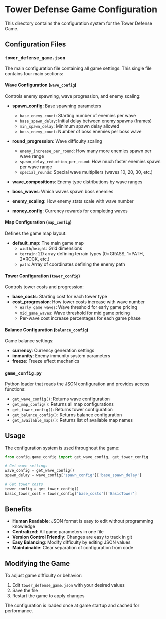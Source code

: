 # Tower Defense Game Configuration

This directory contains the configuration system for the Tower Defense Game.

## Configuration Files

### `tower_defense_game.json`
The main configuration file containing all game settings. This single file contains four main sections:

#### Wave Configuration (`wave_config`)
Controls enemy spawning, wave progression, and enemy scaling:

- **spawn_config**: Base spawning parameters
  - `base_enemy_count`: Starting number of enemies per wave
  - `base_spawn_delay`: Initial delay between enemy spawns (frames)
  - `min_spawn_delay`: Minimum spawn delay allowed
  - `boss_enemy_count`: Number of boss enemies per boss wave

- **round_progression**: Wave difficulty scaling
  - `enemy_increase_per_round`: How many more enemies spawn per wave range
  - `spawn_delay_reduction_per_round`: How much faster enemies spawn per wave range
  - `special_rounds`: Special wave multipliers (waves 10, 20, 30, etc.)

- **wave_compositions**: Enemy type distributions by wave ranges
- **boss_waves**: Which waves spawn boss enemies
- **enemy_scaling**: How enemy stats scale with wave number
- **money_config**: Currency rewards for completing waves

#### Map Configuration (`map_config`)
Defines the game map layout:

- **default_map**: The main game map
  - `width`/`height`: Grid dimensions
  - `terrain`: 2D array defining terrain types (0=GRASS, 1=PATH, 2=ROCK, etc.)
  - `path`: Array of coordinates defining the enemy path

#### Tower Configuration (`tower_config`)
Controls tower costs and progression:

- **base_costs**: Starting cost for each tower type
- **cost_progression**: How tower costs increase with wave number
  - `early_game_waves`: Wave threshold for early game pricing
  - `mid_game_waves`: Wave threshold for mid game pricing
  - Per-wave cost increase percentages for each game phase

#### Balance Configuration (`balance_config`)
Game balance settings:

- **currency**: Currency generation settings
- **immunity**: Enemy immunity system parameters
- **freeze**: Freeze effect mechanics

### `game_config.py`
Python loader that reads the JSON configuration and provides access functions:

- `get_wave_config()`: Returns wave configuration
- `get_map_config()`: Returns all map configurations
- `get_tower_config()`: Returns tower configuration
- `get_balance_config()`: Returns balance configuration
- `get_available_maps()`: Returns list of available map names

## Usage

The configuration system is used throughout the game:

```python
from config.game_config import get_wave_config, get_tower_config

# Get wave settings
wave_config = get_wave_config()
spawn_delay = wave_config['spawn_config']['base_spawn_delay']

# Get tower costs
tower_config = get_tower_config()
basic_tower_cost = tower_config['base_costs']['BasicTower']
```

## Benefits

- **Human Readable**: JSON format is easy to edit without programming knowledge
- **Centralized**: All game parameters in one file
- **Version Control Friendly**: Changes are easy to track in git
- **Easy Balancing**: Modify difficulty by editing JSON values
- **Maintainable**: Clear separation of configuration from code

## Modifying the Game

To adjust game difficulty or behavior:

1. Edit `tower_defense_game.json` with your desired values
2. Save the file
3. Restart the game to apply changes

The configuration is loaded once at game startup and cached for performance. 